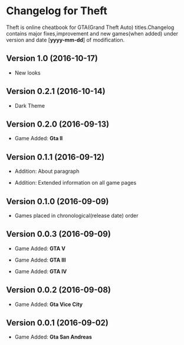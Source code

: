 # Changelog for Theft
Theft is online cheatbook for GTA(Grand Theft Auto) titles.Changelog contains major fixes,improvement and new games(when added) under version and date [**yyyy-mm-dd**] of modification.

## Version 1.0 (2016-10-17)

- New looks

## Version 0.2.1 (2016-10-14)

- Dark Theme

## Version 0.2.0 (2016-09-13)

- Game Added: **Gta II**

## Version 0.1.1 (2016-09-12)

- Addition: About paragraph

- Addition: Extended information on all game pages

## Version 0.1.0 (2016-09-09)

- Games placed in chronological(release date) order

## Version 0.0.3 (2016-09-09)

- Game Added: **GTA V**

- Game Added: **GTA III**

- Game Added: **GTA IV**

## Version 0.0.2 (2016-09-08)

- Game Added: **Gta Vice City**

## Version 0.0.1 (2016-09-02)

- Game Added: **Gta San Andreas**


